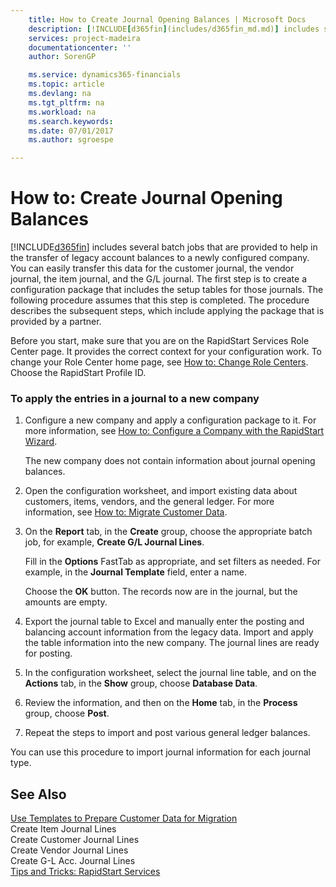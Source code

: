 ```yaml
---
    title: How to Create Journal Opening Balances | Microsoft Docs
    description: [!INCLUDE[d365fin](includes/d365fin_md.md)] includes several batch jobs that are provided to help in the transfer of legacy account balances to a newly configured company. You can easily transfer this data for the customer journal, the vendor journal, the item journal, and the G/L journal. The first step is to create a configuration package that includes the setup tables for those journals. The following procedure assumes that this step is completed. The procedure describes the subsequent steps, which include applying the package that is provided by a partner.
    services: project-madeira
    documentationcenter: ''
    author: SorenGP

    ms.service: dynamics365-financials
    ms.topic: article
    ms.devlang: na
    ms.tgt_pltfrm: na
    ms.workload: na
    ms.search.keywords:
    ms.date: 07/01/2017
    ms.author: sgroespe

---
```

# How to: Create Journal Opening Balances
[!INCLUDE[d365fin](includes/d365fin_md.md)] includes several batch jobs that are provided to help in the transfer of legacy account balances to a newly configured company. You can easily transfer this data for the customer journal, the vendor journal, the item journal, and the G/L journal. The first step is to create a configuration package that includes the setup tables for those journals. The following procedure assumes that this step is completed. The procedure describes the subsequent steps, which include applying the package that is provided by a partner.  
  
 Before you start, make sure that you are on the RapidStart Services Role Center page. It provides the correct context for your configuration work. To change your Role Center home page, see [How to: Change Role Centers](../how-to-change-role-centers.md). Choose the RapidStart Profile ID.  
  
### To apply the entries in a journal to a new company  
  
1.  Configure a new company and apply a configuration package to it. For more information, see [How to: Configure a Company with the RapidStart Wizard](../how-to-configure-a-company-with-the-rapidstart-wizard.md).  
  
     The new company does not contain information about journal opening balances.  
  
2.  Open the configuration worksheet, and import existing data about customers, items, vendors, and the general ledger. For more information, see [How to: Migrate Customer Data](../how-to-import-customer-data.md).  
  
3.  On the **Report** tab, in the **Create** group, choose the appropriate batch job, for example, **Create G/L Journal Lines**.  
  
     Fill in the **Options** FastTab as appropriate, and set filters as needed. For example, in the **Journal Template** field, enter a name.  
  
     Choose the **OK** button. The records now are in the journal, but the amounts are empty.  
  
4.  Export the journal table to Excel and manually enter the posting and balancing account information from the legacy data. Import and apply the table information into the new company. The journal lines are ready for posting.  
  
5.  In the configuration worksheet, select the journal line table, and on the **Actions** tab, in the **Show** group, choose **Database Data**.  
  
6.  Review the information, and then on the **Home** tab, in the **Process** group, choose **Post**.  
  
7.  Repeat the steps to import and post various general ledger balances.  
  
 You can use this procedure to import journal information for each journal type.  
  
## See Also  
 [Use Templates to Prepare Customer Data for Migration](../use-templates-to-prepare-customer-data-for-migration.md)   
 Create Item Journal Lines   
 Create Customer Journal Lines   
 Create Vendor Journal Lines   
 Create G-L Acc. Journal Lines   
 [Tips and Tricks: RapidStart Services](../tips-and-tricks-rapidstart-services.md)
